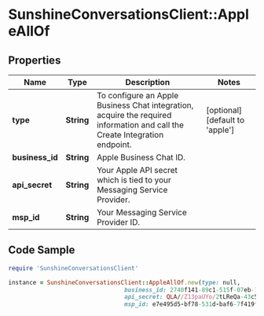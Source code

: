 # SunshineConversationsClient::AppleAllOf

## Properties

Name | Type | Description | Notes
------------ | ------------- | ------------- | -------------
**type** | **String** | To configure an Apple Business Chat integration, acquire the required information and call the Create Integration endpoint.  | [optional] [default to &#39;apple&#39;]
**business_id** | **String** | Apple Business Chat ID. | 
**api_secret** | **String** | Your Apple API secret which is tied to your Messaging Service Provider. | 
**msp_id** | **String** | Your Messaging Service Provider ID. | 

## Code Sample

```ruby
require 'SunshineConversationsClient'

instance = SunshineConversationsClient::AppleAllOf.new(type: null,
                                 business_id: 2740f141-89c1-515f-07eb-1128dd73491,
                                 api_secret: QLA//Z13paUYo/2tLReQa-43c5JEAASujGamiY/QTvs&#x3D;,
                                 msp_id: e7e495d5-bf78-531d-baf6-7f419f7fb592)
```


